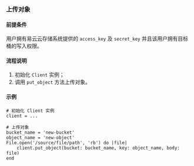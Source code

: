 ### 上传对象
#### 前提条件
用户拥有易云云存储系统提供的 `access_key` 及 `secret_key` 并且该用户拥有目标桶的写入权限。

#### 流程说明
1. 初始化 `Client` 实例；
2. 调用 `put_object` 方法上传对象。

#### 示例
```
# 初始化 Client 实例
client = ...

# 上传对象
bucket_name = 'new-bucket'
object_name = 'new-object'
File.open('/source/file/path', 'rb') do |file|
    client.put_object(bucket: bucket_name, key: object_name, body: file)
end
```

